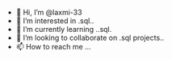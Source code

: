 - 👋 Hi, I’m @laxmi-33
- 👀 I’m interested in .sql..
- 🌱 I’m currently learning ..sql.
- 💞️ I’m looking to collaborate on .sql projects..
- 📫 How to reach me ...

<!---
laxmi-33/laxmi-33 is a ✨ special ✨ repository because its `README.md` (this file) appears on your GitHub profile.
You can click the Preview link to take a look at your changes.
--->
